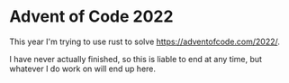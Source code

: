 # Advent of Code 2022

This year I'm trying to use rust to solve https://adventofcode.com/2022/.

I have never actually finished, so this is liable to end at any time, but whatever I do work on will end up here.
